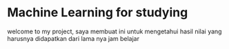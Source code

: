 <h1>Machine Learning for studying</h1>
welcome to my project, saya membuat ini untuk mengetahui hasil nilai yang harusnya didapatkan dari lama nya jam belajar
